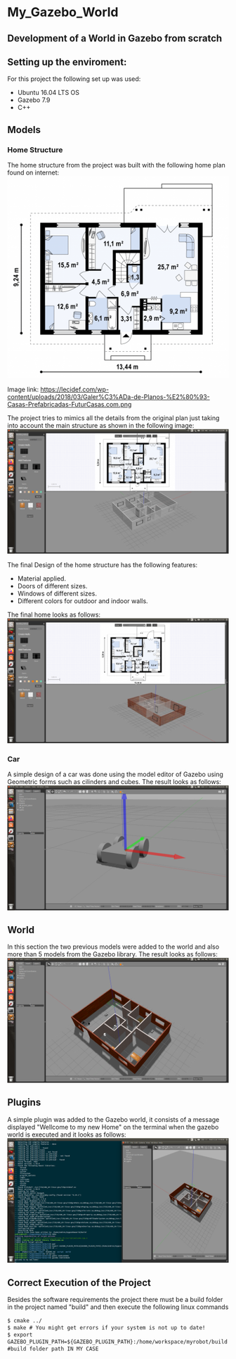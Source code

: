 # My_Gazebo_World
## Development of a World in Gazebo from scratch

## Setting up the enviroment:
For this project the following set up was used:
- Ubuntu 16.04 LTS OS
- Gazebo 7.9
- C++

## Models
### Home Structure
The home structure from the project was built with the following home plan found on internet:  
![](images/Casa.png)

Image link: https://lecidef.com/wp-content/uploads/2018/03/Galer%C3%ADa-de-Planos-%E2%80%93-Casas-Prefabricadas-FuturCasas.com.png

The project tries to mimics all the details from the original plan just taking into account the main structure as shown in the following image: 
![](images/Basic_sketch_world.png)

The final Design of the home structure has the following features:
-  Material applied.
-  Doors of different sizes.
-  Windows of different sizes.
-  Different colors for outdoor and indoor walls.

The final home looks as follows:
![](images/world_finished.png)

### Car
A simple design of a car was done using the model editor of Gazebo using Geometric forms such as cilinders and cubes. The result looks as follows:
![](images/myCar.png)

## World
In this section the two previous models were added to the world and also more than 5 models from the Gazebo library. The result looks as follows:
![](images/Andres_Home.png)

## Plugins
A simple plugin was added to the Gazebo world, it consists of a message displayed "Wellcome to my new Home" on the terminal when the gazebo world is executed and it looks as follows:
![](images/FinalOutput.png)


## Correct Execution of the Project
Besides the software requirements the project there must be a build folder in the project named "build" and then execute the following linux commands
```
$ cmake ../
$ make # You might get errors if your system is not up to date!
$ export GAZEBO_PLUGIN_PATH=${GAZEBO_PLUGIN_PATH}:/home/workspace/myrobot/build #build folder path IN MY CASE
```
